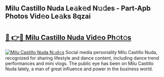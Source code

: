 ## Milu Castillo Nuda Le𝚊k𝚎d N𝚞𝚍es - Part-Apb Photos Vid𝚎o Le𝚊ks 8qzai

# <h2><a href="http://fbde2q.evod.top/?m=Milu+Castillo+Nuda">🔗 👉🔴 Milu Castillo Nuda Vid𝚎o Ph𝚘t𝚘s</a></h2>

[![Milu Castillo Nuda N𝚞d𝚎s](https://i.imgur.com/8V9OHl7.gif)](http://fbde2q.evod.top/?m=Milu+Castillo+Nuda)
Social media personality Milu Castillo Nuda, recognized for sharing lifestyle and dance content, including dance trend performances and mini vlogs. The public eye has been on Milu Castillo Nuda lately, a man of great influence and power in the business world. 
